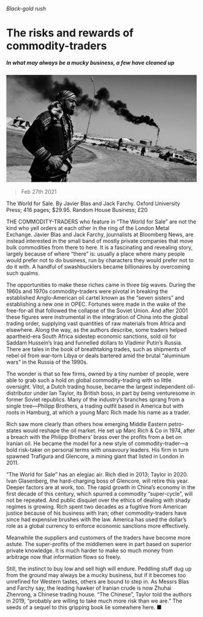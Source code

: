 ###### Black-gold rush

# The risks and rewards of commodity-traders 

##### In what may always be a mucky business, a few have cleaned up 

![image](images/20210227_bkp502.jpg) 

> Feb 27th 2021 


The World for Sale. By Javier Blas and Jack Farchy. Oxford University Press; 416 pages; $29.95. Random House Business; £20



THE COMMODITY-TRADERS who feature in “The World for Sale” are not the kind who yell orders at each other in the ring of the London Metal Exchange. Javier Blas and Jack Farchy, journalists at Bloomberg News, are instead interested in the small band of mostly private companies that move bulk commodities from there to here. It is a fascinating and revealing story, largely because of where “there” is: usually a place where many people would prefer not to do business, run by characters they would prefer not to do it with. A handful of swashbucklers became billionaires by overcoming such qualms.


The opportunities to make these riches came in three big waves. During the 1960s and 1970s commodity-traders were pivotal in breaking the established Anglo-American oil cartel known as the “seven sisters” and establishing a new one in OPEC. Fortunes were made in the wake of the free-for-all that followed the collapse of the Soviet Union. And after 2001 these figures were instrumental in the integration of China into the global trading order, supplying vast quantities of raw materials from Africa and elsewhere. Along the way, as the authors describe, some traders helped apartheid-era South Africa sidestep economic sanctions, sold oil for Saddam Hussein’s Iraq and funnelled dollars to Vladimir Putin’s Russia. There are tales in the book of breathtaking trades, such as shipments of rebel oil from war-torn Libya or deals bartered amid the brutal “aluminium wars” in the Russia of the 1990s.


The wonder is that so few firms, owned by a tiny number of people, were able to grab such a hold on global commodity-trading with so little oversight. Vitol, a Dutch trading house, became the largest independent oil-distributor under Ian Taylor, its British boss, in part by being venturesome in former Soviet republics. Many of the industry’s branches sprang from a single tree—Philipp Brothers, a trading outfit based in America but with roots in Hamburg, at which a young Marc Rich made his name as a trader.


Rich saw more clearly than others how emerging Middle Eastern petro-states would reshape the oil market. He set up Marc Rich &amp; Co in 1974, after a breach with the Philipp Brothers’ brass over the profits from a bet on Iranian oil. He became the model for a new style of commodity-trader—a bold risk-taker on personal terms with unsavoury leaders. His firm in turn spawned Trafigura and Glencore, a mining giant that listed in London in 2011.


“The World for Sale” has an elegiac air. Rich died in 2013; Taylor in 2020. Ivan Glasenberg, the hard-charging boss of Glencore, will retire this year. Deeper factors are at work, too. The rapid growth in China’s economy in the first decade of this century, which spurred a commodity “super-cycle”, will not be repeated. And public disquiet over the ethics of dealing with shady regimes is growing. Rich spent two decades as a fugitive from American justice because of his business with Iran; other commodity-traders have since had expensive brushes with the law. America has used the dollar’s role as a global currency to enforce economic sanctions more effectively.


Meanwhile the suppliers and customers of the traders have become more astute. The super-profits of the middlemen were in part based on superior private knowledge. It is much harder to make so much money from arbitrage now that information flows so freely.


Still, the instinct to buy low and sell high will endure. Peddling stuff dug up from the ground may always be a mucky business, but if it becomes too unrefined for Western tastes, others are bound to step in. As Messrs Blas and Farchy say, the leading hawker of Iranian crude is now Zhuhai Zhenrong, a Chinese trading house. “The Chinese”, Taylor told the authors in 2019, “probably are willing to take much more risk than we are.” The seeds of a sequel to this gripping book lie somewhere here. ■

